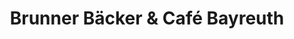 ---
title: "Brunner Bäcker & Café Bayreuth"
url: /bayreuth/brunner-baecker-und-cafe-bayreuth/
shop: Bäckerei
---
